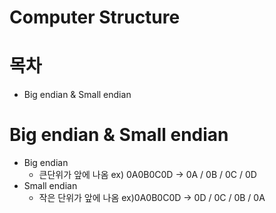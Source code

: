 # Computer Structure
# 목차

* Big endian & Small endian

# Big endian & Small endian

* Big endian
  * 큰단위가 앞에 나옴 ex) 0A0B0C0D -> 0A / 0B / 0C / 0D
* Small endian
  * 작은 단위가 앞에 나옴 ex)0A0B0C0D -> 0D / 0C / 0B / 0A
